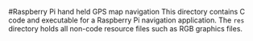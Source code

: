 #Raspberry Pi hand held GPS map navigation
This directory contains C code and executable for a Raspberry Pi navigation application.
The `res` directory holds all non-code resource files such as RGB graphics files.

